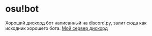 # osu!bot
Хороший дискорд бот написанный на discord.py, залит сюда как исходник хорошего бота.
[Мой сервер дискорд](https://discord.gg/fKvntbQ)

